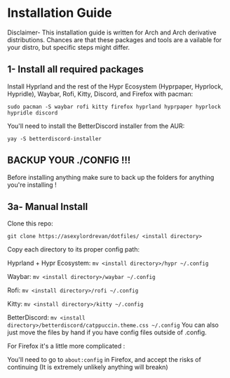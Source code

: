 # Installation Guide

Disclaimer- This installation guide is written for Arch and Arch derivative distributions.
Chances are that these packages and tools are a vailable for your distro, but specific steps might differ.

## 1- Install all required packages
Install Hyprland and the rest of the Hypr Ecosystem (Hyprpaper, Hyprlock, Hypridle), Waybar, Rofi, Kitty, Discord, and Firefox with pacman:

  `sudo pacman -S waybar rofi kitty firefox hyprland hyprpaper hyprlock hypridle discord`

You'll need to install the BetterDiscord installer from the AUR:

  `yay -S betterdiscord-installer`
## BACKUP YOUR ./CONFIG !!!
Before installing anything make sure to back up the folders for anything you're installing !

## 3a- Manual Install
Clone this repo:

`git clone https://asexylordrevan/dotfiles/ <install directory>`

Copy each directory to its proper config path:

Hyprland + Hypr Ecosystem: `mv <install directory>/hypr ~/.config`

Waybar: `mv <install directory>/waybar ~/.config`

Rofi: `mv <install directory>/rofi ~/.config`

Kitty: `mv <install directory>/kitty ~/.config`

BetterDiscord: `mv <install directory>/betterdiscord/catppuccin.theme.css ~/.config`
You can also just move the files by hand if you have config files outside of .config.

For Firefox it's a little more complicated : 

You'll need to go to `about:config` in Firefox, and accept the risks of continuing (It is extremely unlikely anything will breakn)
